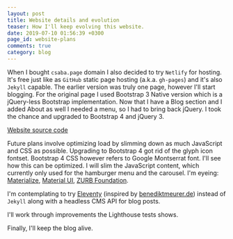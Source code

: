 ```yaml
---
layout: post
title: Website details and evolution
teaser: How I'll keep evolving this website.
date: 2019-07-10 01:56:39 +0300
page_id: website-plans
comments: true
category: blog
---
```

When I bought `csaba.page` domain I also decided to try `Netlify` for hosting. It's free just like as `GitHub` static page hosting (a.k.a. `gh-pages`) and it's also `Jekyll` capable. The earlier version was truly one page, however I'll start blogging. For the original page I used Bootstrap 3 Native version which is a jQuery-less Bootstrap implementation. Now that I have a Blog section and I added About as well I needed a menu, so I had to bring back jQuery. I took the chance and upgraded to Bootstrap 4 and jQuery 3.

[Website source code](https://github.com/CsabaConsulting/csaba.page/commits/master)

Future plans involve optimizing load by slimming down as much JavaScript and CSS as possible. Upgrading to Bootstrap 4 got rid of the glyph icon fontset. Bootstrap 4 CSS however refers to Google Montserrat font. I'll see how this can be optimized. I will slim the JavaScript content, which currently only used for the hamburger menu and the carousel. I'm eyeing: [Materialize](https://github.com/Dogfalo/materialize), [Material UI](https://material-ui.com/), [ZURB Foundation](http://foundation.zurb.com/sites/download.html/). 

I'm contemplating to try [Eleventy](https://www.11ty.io/) (inspired by [benediktmeurer.de](https://github.com/bmeurer/benediktmeurer.de/)) instead of `Jekyll` along with a headless CMS API for blog posts.

I'll work through improvements the Lighthouse tests shows.

Finally, I'll keep the blog alive.
